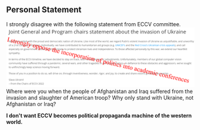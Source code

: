 ## Personal Statement
I strongly disagree with the following statement from ECCV committee.
![img|center](./personal_statement.png)
Where were you when the people of Afghanistan and Iraq suffered from the invasion and slaughter of American troop? Why only stand with Ukraine, not Afghanistan or Iraq?

**I don't want ECCV becomes political propaganda machine of the western world.**
